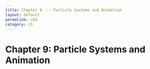 ```yaml
---
title: Chapter 9 --- Particle Systems and Animation
layout: default
permalink: cb9
category: cb
---
```

# Chapter 9: Particle Systems and Animation
